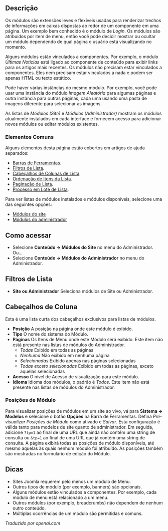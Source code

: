 <!-- Filename: Help6.x:Modules / Display title: Módulos  -->

## Descrição

Os módulos são extensões leves e flexíveis usadas para renderizar trechos de informações em caixas dispostas ao redor de um componente em uma página. Um exemplo bem conhecido é o módulo de *Login*. Os módulos são atribuídos por item de menu, então você pode decidir mostrar ou ocultar um módulo dependendo de qual página o usuário está visualizando no momento.

Alguns módulos estão vinculados a componentes. Por exemplo, o módulo *Últimas Notícias* está ligado ao componente de conteúdo para exibir links para os artigos mais recentes. Os módulos não precisam estar vinculados a componentes. Eles nem precisam estar vinculados a nada e podem ser apenas HTML ou texto estático.

Pode haver várias instâncias do mesmo módulo. Por exemplo, você pode usar uma instância do módulo *Imagem Aleatória* para algumas páginas e outra instância para outras páginas, cada uma usando uma pasta de imagens diferente para selecionar as imagens.

As listas de *Módulos (Site)* e *Módulos (Administrador)* mostram os módulos atualmente instalados em cada interface e fornecem acesso para adicionar novos módulos ou editar módulos existentes.

### Elementos Comuns

Alguns elementos desta página estão cobertos em artigos de ajuda separados:

* [Barras de Ferramentas](jdocmanual?article=help/common-elements/toolbars).
* [Filtros de Lista](jdocmanual?article=help/common-elements/list-filters).
* [Cabeçalhos de Colunas de Lista](jdocmanual?article=help/common-elements/list-column-headers).
* [Ordenação de Itens da Lista](jdocmanual?article=help/common-elements/list-ordering).
* [Paginação de Lista](jdocmanual?article=help/common-elements/list-pagination).
* [Processo em Lote de Lista](jdocmanual?article=help/common-elements/list-batch-process).

Para ver listas de módulos instalados e módulos disponíveis, selecione uma das seguintes opções:

* [Módulos do site](jdocmanual?article=help/modules-site/site-modules-site)
* [Módulos do administrador](jdocmanual?article=help/modules-admin/admin-modules-administrator)

## Como acessar

- Selecione **Conteúdo → Módulos do Site** no menu do Administrador. Ou...
- Selecione **Conteúdo → Módulos do Administrador** no menu do Administrador.

## Filtros de Lista

* **Site ou Administrador** Seleciona módulos de Site ou Administrador.

## Cabeçalhos de Coluna

Esta é uma lista curta dos cabeçalhos exclusivos para listas de módulos.

- **Posição** A posição na página onde este módulo é exibido.
- **Tipo** O nome do sistema do Módulo.
- **Páginas** Os Itens de Menu onde este Módulo será exibido. Este item não está presente nas listas de módulos do Administrador.
  - *Todas* Exibido em todas as páginas
  - *Nenhuma* Não exibido em nenhuma página
  - *Selecionadas* Exibido apenas nas páginas selecionadas
  - *Todas exceto selecionadas* Exibido em todas as páginas, exceto aquelas selecionadas
- **Acesso** O nível de Acesso de visualização para este módulo.
- **Idioma** Idioma dos módulos, o padrão é *Todos*. Este item não está presente nas listas de módulos do Administrador.

### Posições de Módulo

Para visualizar posições de módulos em um site ao vivo, vá para **Sistema → Modelos** e selecione o botão **Opções** na Barra de Ferramentas. Defina *Pré-visualizar Posições de Módulo* como ativado e *Salvar*. Esta configuração é válida tanto para modelos de site quanto de administrador. Em seguida, adicione `?tp=1` ao final de uma URL que ainda não contém uma string de consulta ou `&tp=1` ao final de uma URL que já contém uma string de consulta. A página exibirá todas as posições de módulo disponíveis, até mesmo aquelas às quais nenhum módulo foi atribuído. As posições também são mostradas no formulário de edição do Módulo.

## Dicas

- Sites Joomla requerem pelo menos um módulo de Menu.
- Outros tipos de módulo (por exemplo, banners) são opcionais.
- Alguns módulos estão vinculados a componentes. Por exemplo, cada módulo de menu
  está relacionado a um menu.
- Outros módulos (por exemplo, breadcrumbs) não dependem de nenhum outro conteúdo.
- Múltiplas ocorrências de um módulo são permitidas e comuns.

*Traduzido por openai.com*

